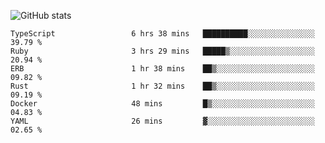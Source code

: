 ![GitHub stats](https://github-readme-stats.vercel.app/api?username=ksk001100&show_icons=true&theme=tokyonight)

<!--START_SECTION:waka-->

```text
TypeScript                 6 hrs 38 mins   ██████████░░░░░░░░░░░░░░░   39.79 %
Ruby                       3 hrs 29 mins   █████▒░░░░░░░░░░░░░░░░░░░   20.94 %
ERB                        1 hr 38 mins    ██▒░░░░░░░░░░░░░░░░░░░░░░   09.82 %
Rust                       1 hr 32 mins    ██▒░░░░░░░░░░░░░░░░░░░░░░   09.19 %
Docker                     48 mins         █▒░░░░░░░░░░░░░░░░░░░░░░░   04.83 %
YAML                       26 mins         ▓░░░░░░░░░░░░░░░░░░░░░░░░   02.65 %
```

<!--END_SECTION:waka-->

